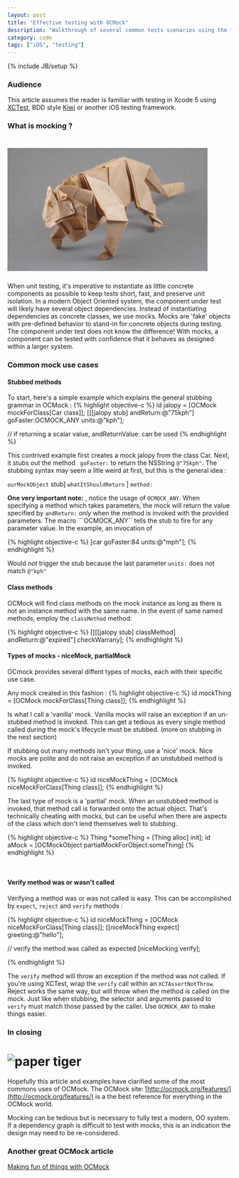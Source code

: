 ```yaml
---
layout: post
title: "Effective testing with OCMock"
description: "Walkthrough of several common tests scenarios using the features of OCMock"
category: code
tags: ["iOS", "testing"]
---
```

{% include JB/setup %}

### Audience
This article assumes the reader is familiar with testing in Xcode 5 using [XCTest](https://developer.apple.com/library/ios/documentation/ToolsLanguages/Conceptual/Xcode_Overview/UnitTestYourApp/UnitTestYourApp.html), BDD style [Kiwi](https://github.com/allending/Kiwi) or another iOS testing framework.

### What is mocking ?
# ![paper tiger](/images/paper_tiger.jpg)
When unit testing, it's imperative to instantiate as little concrete components as possible to keep tests short, fast, and preserve unit isolation. In a modern Object Oriented system, the component under test will likely have several object dependencies. Instead of instantiating dependencies as concrete classes, we use mocks. Mocks are 'fake' objects with pre-defined behavior to stand-in for concrete objects during testing. The component under test does not know the difference! With mocks, a component can be tested with confidence that it behaves as designed within a larger system.
<br/>
### Common mock use cases

#### Stubbed methods
To start, here's a simple example which explains the general stubbing grammar in OCMock : 
{% highlight objective-c %}
 id jalopy = [OCMock mockForClass[Car class]];
 [[[jalopy stub] andReturn:@"75kph"] goFaster:OCMOCK_ANY units:@"kph"];
 
 // if returning a scalar value, andReturnValue: can be used
 {% endhighlight %}
 
 This contrived example first creates a mock jalopy from the class Car. Next, it stubs out the method  ``` goFaster:``` to return the NSString ```@"75kph"```. The stubbing syntax may seem a litle weird at first, but this is the general idea :
 
 ```ourMockObject``` stub] ```whatItShouldReturn``` ] ```method:```
 
**One very important note:** , notice the usage of ```OCMOCK_ANY```. When specifying a method which takes parameters, the mock will return the value specified by ```andReturn:``` *only* when the method is invoked with the provided parameters. The macro ```OCMOCK_ANY`` tells the stub to fire for any parameter value. In the example, an invocation of 
 
 {% highlight objective-c %}
[car goFaster:84 units:@"mph"];
{% endhighlight %}

Would _not_ trigger the stub because the last parameter ```units:``` does not match ```@"kph"```

#### Class methods
OCMock will find class methods on the mock instance as long as there is not an instance method with the same name. In the event of same named methods, employ the ```classMethod``` method:

{% highlight objective-c %}
[[[[jalopy stub] classMethod] andReturn:@"expired"] checkWarrany];
{% endhighlight %}
</br>

#### Types of mocks - niceMock, partialMock
OCmock provides several diffent types of mocks, each with their specific use case.

Any mock created in this fashion : 
{% highlight objective-c %}
 id mockThing = [OCMock mockForClass[Thing class]];
{% endhighlight %}

Is what I call a 'vanilla' mock. Vanilla mocks will raise an exception if an un-stubbed method is invoked. This can get a tedious as every single method called during the mock's lifecycle must be stubbed. (more on stubbing in the next section)

If stubbing out many methods isn't your thing, use a 'nice' mock. Nice mocks are polite and do not raise an exception if an unstubbed method is invoked.

{% highlight objective-c %}
 id niceMockThing = [OCMock niceMockForClass[Thing class]];
{% endhighlight %}

The last type of mock is a 'partial' mock. When an unstubbed method is invoked, that method call is forwarded onto the actual object. That's technically cheating with mocks, but can be useful when there are aspects of the class which don't lend themselves well to stubbing.

{% highlight objective-c %}
Thing *someThing = [Thing alloc] init];
id aMock = [OCMockObject partialMockForObject:someThing]
{% endhighlight %}

<br/>

#### Verify method was or wasn't called
Verifying a method was or was not called is easy. This can be accomplished by ```expect```, ```reject``` and ```verify``` methods :

{% highlight objective-c %}
 id niceMockThing = [OCMock niceMockForClass[Thing class]];
 [[niceMockThing expect] greeting:@"hello"];
 
 // verify the method was called as expected
 [niceMocking verify];
 
{% endhighlight %}

The ```verify``` method will throw an exception if the method was not called. If you're using XCTest, wrap the ```verify``` call within an ```XCTAssertNotThrow```. Reject works the same way, but will throw when the method _is_ called on the mock. Just like when stubbing, the selector and arguments passed to ```verify``` must match those passed by the caller. Use ```OCMOCK_ANY``` to make things easier.
<br/>

### In closing
# ![paper tiger](/images/origami-swan-cute.jpg)
Hopefully this article and examples have clarified some of the most commons uses of OCMock. The OCMock site: [http://ocmock.org/features/](http://ocmock.org/features/) is a the best reference for everything in the OCMock world.

Mocking can be tedious but is necessary to fully test a modern, OO system. If a dependency graph is difficult to test with mocks, this is an indication the design may need to be re-considered.

### Another great OCMock article
[Making fun of things with OCMock](http://alexvollmer.com/posts/2010/06/28/making-fun-of-things-with-ocmock/)